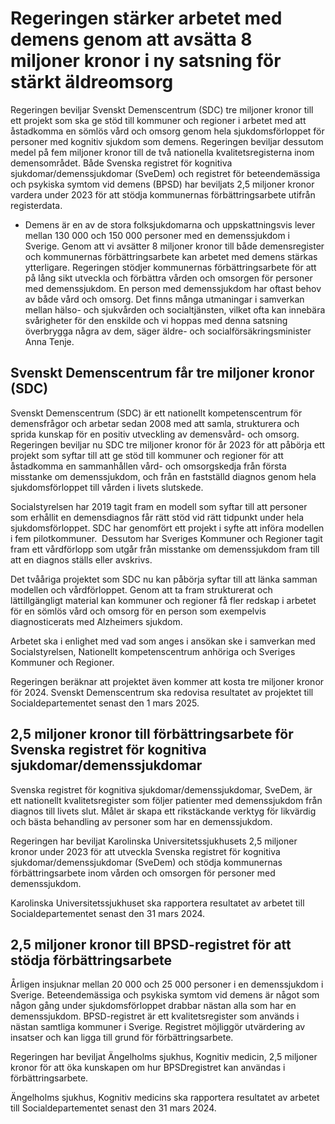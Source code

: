 # Regeringen stärker arbetet med demens genom att avsätta 8 miljoner kronor i ny satsning för stärkt äldreomsorg

Regeringen beviljar Svenskt Demenscentrum (SDC) tre miljoner kronor till ett projekt som ska ge stöd till kommuner och regioner i arbetet med att åstadkomma en sömlös vård och omsorg genom hela sjukdomsförloppet för personer med kognitiv sjukdom som demens. Regeringen beviljar dessutom medel på fem miljoner kronor till de två nationella kvalitetsregisterna inom demensområdet. Både Svenska registret för kognitiva sjukdomar/demenssjukdomar (SveDem) och registret för beteendemässiga och psykiska symtom vid demens (BPSD) har beviljats 2,5 miljoner kronor vardera under 2023 för att stödja kommunernas förbättringsarbete utifrån registerdata.

- Demens är en av de stora folksjukdomarna och uppskattningsvis lever mellan 130 000 och 150 000 personer med en demenssjukdom i Sverige. Genom att vi avsätter 8 miljoner kronor till både demensregister och kommunernas förbättringsarbete kan arbetet med demens stärkas ytterligare. Regeringen stödjer kommunernas förbättringsarbete för att på lång sikt utveckla och förbättra vården och omsorgen för personer med demenssjukdom. En person med demenssjukdom har oftast behov av både vård och omsorg. Det finns många utmaningar i samverkan mellan hälso- och sjukvården och socialtjänsten, vilket ofta kan innebära svårigheter för den enskilde och vi hoppas med denna satsning överbrygga några av dem, säger äldre- och socialförsäkringsminister Anna Tenje.

## Svenskt Demenscentrum får tre miljoner kronor (SDC)

Svenskt Demenscentrum (SDC) är ett nationellt kompetenscentrum för demensfrågor och arbetar sedan 2008 med att samla, strukturera och sprida kunskap för en positiv utveckling av demensvård- och omsorg. Regeringen beviljar nu SDC tre miljoner kronor för år 2023 för att påbörja ett projekt som syftar till att ge stöd till kommuner och regioner för att åstadkomma en sammanhållen vård- och omsorgskedja från första misstanke om demenssjukdom, och från en fastställd diagnos genom hela sjukdomsförloppet till vården i livets slutskede.

Socialstyrelsen har 2019 tagit fram en modell som syftar till att personer som erhållit en demensdiagnos får rätt stöd vid rätt tidpunkt under hela sjukdomsförloppet. SDC har genomfört ett projekt i syfte att införa modellen i fem pilotkommuner.  Dessutom har Sveriges Kommuner och Regioner tagit fram ett vårdförlopp som utgår från misstanke om demenssjukdom fram till att en diagnos ställs eller avskrivs.

Det tvååriga projektet som SDC nu kan påbörja syftar till att länka samman modellen och vårdförloppet. Genom att ta fram strukturerat och lättillgängligt material kan kommuner och regioner få fler redskap i arbetet för en sömlös vård och omsorg för en person som exempelvis diagnosticerats med Alzheimers sjukdom.

Arbetet ska i enlighet med vad som anges i ansökan ske i samverkan med Socialstyrelsen, Nationellt kompetenscentrum anhöriga och Sveriges Kommuner och Regioner.

Regeringen beräknar att projektet även kommer att kosta tre miljoner kronor för 2024. Svenskt Demenscentrum ska redovisa resultatet av projektet till Socialdepartementet senast den 1 mars 2025.

## 2,5 miljoner kronor till förbättringsarbete för Svenska registret för kognitiva sjukdomar/demenssjukdomar

Svenska registret för kognitiva sjukdomar/demenssjukdomar, SveDem, är ett nationellt kvalitetsregister som följer patienter med demenssjukdom från diagnos till livets slut. Målet är skapa ett rikstäckande verktyg för likvärdig och bästa behandling av personer som har en demenssjukdom.

Regeringen har beviljat Karolinska Universitetssjukhusets 2,5 miljoner kronor under 2023 för att utveckla Svenska registret för kognitiva sjukdomar/demenssjukdomar (SveDem) och stödja kommunernas förbättringsarbete inom vården och omsorgen för personer med demenssjukdom.

Karolinska Universitetssjukhuset ska rapportera resultatet av arbetet till Socialdepartementet senast den 31 mars 2024.

## 2,5 miljoner kronor till BPSD-registret för att stödja förbättringsarbete

Årligen insjuknar mellan 20 000 och 25 000 personer i en demenssjukdom i Sverige. Beteendemässiga och psykiska symtom vid demens är något som någon gång under sjukdomsförloppet drabbar nästan alla som har en demenssjukdom. BPSD-registret är ett kvalitetsregister som används i nästan samtliga kommuner i Sverige. Registret möjliggör utvärdering av insatser och kan ligga till grund för förbättringsarbete.

Regeringen har beviljat Ängelholms sjukhus, Kognitiv medicin, 2,5 miljoner kronor för att öka kunskapen om hur BPSD­registret kan användas i förbättringsarbete.

Ängelholms sjukhus, Kognitiv medicins ska rapportera resultatet av arbetet till Socialdepartementet senast den 31 mars 2024.

